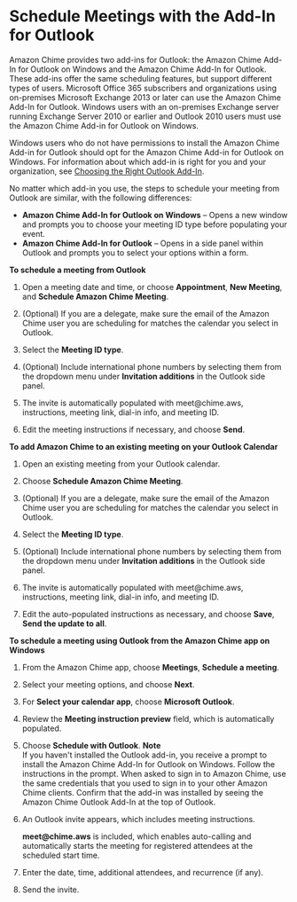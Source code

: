 # Schedule Meetings with the Add\-In for Outlook<a name="chime-scheduling-outlook"></a>

Amazon Chime provides two add\-ins for Outlook: the Amazon Chime Add\-In for Outlook on Windows and the Amazon Chime Add\-In for Outlook\. These add\-ins offer the same scheduling features, but support different types of users\. Microsoft Office 365 subscribers and organizations using on\-premises Microsoft Exchange 2013 or later can use the Amazon Chime Add\-In for Outlook\. Windows users with an on\-premises Exchange server running Exchange Server 2010 or earlier and Outlook 2010 users must use the Amazon Chime Add\-in for Outlook on Windows\.

Windows users who do not have permissions to install the Amazon Chime Add\-in for Outlook should opt for the Amazon Chime Add\-in for Outlook on Windows\. For information about which add\-in is right for you and your organization, see [Choosing the Right Outlook Add\-In](https://answers.chime.aws/articles/663/choosing-the-right-outlook-add-in.html)\. 

No matter which add\-in you use, the steps to schedule your meeting from Outlook are similar, with the following differences:
+ **Amazon Chime Add\-In for Outlook on Windows** – Opens a new window and prompts you to choose your meeting ID type before populating your event\.
+ **Amazon Chime Add\-In for Outlook** – Opens in a side panel within Outlook and prompts you to select your options within a form\.

**To schedule a meeting from Outlook**

1. Open a meeting date and time, or choose **Appointment**, **New Meeting**, and **Schedule Amazon Chime Meeting**\.

1. \(Optional\) If you are a delegate, make sure the email of the Amazon Chime user you are scheduling for matches the calendar you select in Outlook\.

1. Select the **Meeting ID type**\.

1. \(Optional\) Include international phone numbers by selecting them from the dropdown menu under **Invitation additions** in the Outlook side panel\.

1. The invite is automatically populated with meet@chime\.aws, instructions, meeting link, dial\-in info, and meeting ID\.

1. Edit the meeting instructions if necessary, and choose **Send**\.

**To add Amazon Chime to an existing meeting on your Outlook Calendar**

1. Open an existing meeting from your Outlook calendar\.

1. Choose **Schedule Amazon Chime Meeting**\.

1. \(Optional\) If you are a delegate, make sure the email of the Amazon Chime user you are scheduling for matches the calendar you select in Outlook\.

1. Select the **Meeting ID type**\.

1. \(Optional\) Include international phone numbers by selecting them from the dropdown menu under **Invitation additions** in the Outlook side panel\.

1. The invite is automatically populated with meet@chime\.aws, instructions, meeting link, dial\-in info, and meeting ID\.

1. Edit the auto\-populated instructions as necessary, and choose **Save**, **Send the update to all**\.

**To schedule a meeting using Outlook from the Amazon Chime app on Windows**

1. From the Amazon Chime app, choose **Meetings**, **Schedule a meeting**\.

1. Select your meeting options, and choose **Next**\.

1. For **Select your calendar app**, choose **Microsoft Outlook**\.

1. Review the **Meeting instruction preview** field, which is automatically populated\.

1. Choose **Schedule with Outlook**\.
**Note**  
If you haven't installed the Outlook add\-in, you receive a prompt to install the Amazon Chime Add\-In for Outlook on Windows\. Follow the instructions in the prompt\. When asked to sign in to Amazon Chime, use the same credentials that you used to sign in to your other Amazon Chime clients\. Confirm that the add\-in was installed by seeing the Amazon Chime Outlook Add\-In at the top of Outlook\.

1. An Outlook invite appears, which includes meeting instructions\.

   **meet@chime\.aws** is included, which enables auto\-calling and automatically starts the meeting for registered attendees at the scheduled start time\.

1. Enter the date, time, additional attendees, and recurrence \(if any\)\.

1. Send the invite\.